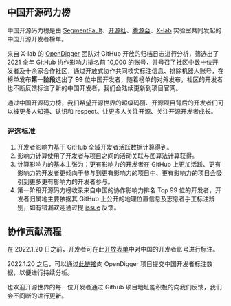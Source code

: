 ## 中国开源码力榜

中国开源码力榜是由 [SegmentFault](https://github.com/segmentfault)、[开源社](https://github.com/kaiyuanshe)、[腾源会](https://cloud.tencent.com/act/event/weopen)、[X-lab](https://github.com/X-lab2017) 实验室共同发起的中国开源开发者榜单。

来自 X-lab 的 [OpenDigger](https://github.com/X-lab2017/open-digger/) 团队对 GitHub 开放的归档日志进行分析，筛选出了 2021 全年 GitHub 协作影响力排名前 10,000 的账号，并号召了社区中数十位开发者及十余家合作社区，通过开放式协作共同核实标注信息、排除机器人账号，在榜单发布**第一阶段**选出了 **99** 位中国开发者，随着榜单的对外发布，社区的开发者也不断反馈标注了新的中国开发者，我们会陆续更新到项目官网。

通过中国开源码力榜，我们希望开源世界的超级码丽、开源项目背后的开发者们可以被更多人知道、认识和 respect。让更多人关注开源、关注开源开发者成长。


### 评选标准

1.  开发者影响力基于 GitHub 全域开发者活跃数据计算得到。
2.  影响力计算使用了开发者与项目之间的活动关联与图算法计算获得。
3.  计算影响力的基本主张为：更有影响力的开发者在 GitHub 上更加活跃、更有影响力的开发者更倾向于参与到更有影响力的项目中、更有影响力的项目会吸引到更多更有影响力的开发者参与。
4.  第一阶段开源码力榜收录来自中国的协作影响力排名 Top 99 位的开发者，开发者归属地主要依据其 GitHub 上公开的地理位置信息及志愿者手工标注辨别，如有错漏欢迎通过提 [issue](https://github.com/OpenSourceWin/hacking-force/issues/new) 反馈。

## 协作贡献流程

在 2022.1.20 日之前，开发者可在此[开放表单](https://docs.qq.com/sheet/DQWpIT1NLZlllVlha?tab=BB08J2)中对中国的开发者账号进行标注。

2022.1.20 之后，可以通过[此链接](https://github.com/X-lab2017/open-digger/issues/new?template=submit_chinese_developer_data.md)向 OpenDigger 项目提交中国开发者标注数据，以便进行持续分析。

也欢迎开源世界的每一位开发者通过 Github 项目地址能积极的向我们反馈，我们会不间断的进行更新。
